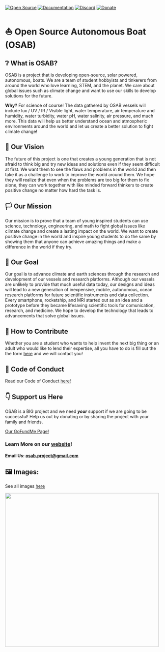 [![Open Source](https://badgen.net/badge/icon/Open%20Source?icon=git&label=)](https://github.com/Open-Source-Autonomous-Boat/OSAB)
[![Documentation](https://badgen.net/badge/icon/Documentation?icon=github&label)](https://docs.osab.xyz/)
[![Discord](https://img.shields.io/discord/625476486912016394?logo=discord)](https://discord.gg/C5H9EE7Rp3)
[![Donate](https://badgen.net/badge/Donate/GoFundMe/green)](https://www.gofundme.com/f/open-source-autonomous-scientific-boat-osab)

# :boat: Open Source Autonomous Boat (OSAB) 

## :grey_question: What is OSAB?

OSAB is a project that is developing open-source, solar powered, autonomous, boats. We are a team of student hobbyists and tinkerers from around the world who love learning, STEM, and the planet. We care about global issues such as climate change and want to use our skills to develop solutions for the future.

**Why?** For science of course! The data gathered by OSAB vessels will include lux / UV / IR / Visible light, water temperature, air temperature and humidity, water turbidity, water pH, water salinity, air pressure, and much more. This data will help us better understand ocean and atmospheric environments around the world and let us create a better solution to fight climate change!

## :crystal_ball: Our Vision

The future of this project is one that creates a young generation that is not afraid to think big and try new ideas and solutions even if they seem difficult at first. We want them to see the flaws and problems in the world and then take it as a challenge to work to improve the world around them. We hope they will realize that even when the problems are too big for them to fix alone, they can work together with like minded forward thinkers to create positive change no matter how hard the task is.

## :white_flag: Our Mission

Our mission is to prove that a team of young inspired students can use science, technology, engineering, and math to fight global issues like climate change and create a lasting impact on the world. We want to create positive change in the world and inspire young students to do the same by showing them that anyone can achieve amazing things and make a difference in the world if they try.

## :dart: Our Goal

Our goal is to advance climate and earth sciences through the research and development of our vessels and research platforms. Although our vessels are unlikely to provide that much useful data today, our designs and ideas will lead to a new generation of inexpensive, mobile, autonomous, ocean research platforms for future scientific instruments and data collection. Every smartphone, rocketship, and MRI started out as an idea and a prototype before they became lifesaving scientific tools for comunication, research, and medicine. We hope to develop the technology that leads to advancements that solve global issues.

## :handshake: How to Contribute

Whether you are a student who wants to help invent the next big thing or an adult who would like to lend their expertise, all you have to do is fill out the the form [here](http://osab.xyz/join-us/) and we will contact you!

## :scroll: Code of Conduct

Read our Code of Conduct [here!](https://github.com/Michael2MacDonald/OSAB/blob/main/CODE_OF_CONDUCT.md)

## :point_down: Support us Here
OSAB is a BIG project and we need ***your*** support if we are going to be successful! Help us out by donating or by sharing the project with your family and friends.

[Our GoFundMe Page!](https://www.gofundme.com/f/open-source-autonomous-scientific-boat-osab)


### Learn More on our [website](http://osab.xyz/)!
#### Email Us: [osab.project@gmail.com](mailto:osab.project@gmail.com)

## :framed_picture: Images:

See all images [here](https://github.com/Open-Source-Autonomous-Boat/OSAB/tree/main/Images)

<img src="https://user-images.githubusercontent.com/34051815/117868320-50ef8600-b24e-11eb-919e-91b4da75de15.PNG" width="500">
